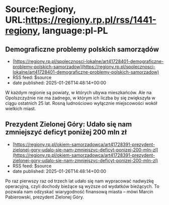 # Source:Regiony, URL:https://regiony.rp.pl/rss/1441-regiony, language:pl-PL

## Demograficzne problemy polskich samorządów
 - [https://regiony.rp.pl/spolecznosci-lokalne/art41728401-demograficzne-problemy-polskich-samorzadow](https://regiony.rp.pl/spolecznosci-lokalne/art41728401-demograficzne-problemy-polskich-samorzadow)
 - RSS feed: $source
 - date published: 2025-01-26T14:48:14+00:00

W każdym regionie są powiaty, w których ubywa mieszkańców. Ale na Opolszczyźnie nie ma żadnego, w którym ich liczba by się zwiększyła w ciągu ostatnich 25 lat. Rosną ludnościowo wyłącznie miejscowości wokół wielkich miast.

## Prezydent Zielonej Góry: Udało się nam zmniejszyć deficyt poniżej 200 mln zł
 - [https://regiony.rp.pl/okiem-samorzadowca/art41728391-prezydent-zielonej-gory-udalo-sie-nam-zmniejszyc-deficyt-ponizej-200-mln-zl](https://regiony.rp.pl/okiem-samorzadowca/art41728391-prezydent-zielonej-gory-udalo-sie-nam-zmniejszyc-deficyt-ponizej-200-mln-zl)
 - RSS feed: $source
 - date published: 2025-01-26T14:48:14+00:00

Po raz pierwszy raz od trzech lat udało się nam wypracować nadwyżkę operacyjną, czyli dochody bieżące są wyższe od wydatków bieżących. To pozwala nam odzyskać wiarygodność finansową miasta – mówi Marcin Pabierowski, prezydent Zielonej Góry.

